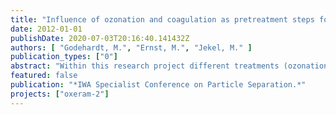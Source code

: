 ```yaml
---
title: "Influence of ozonation and coagulation as pretreatment steps for ultrafiltration in advanced wastewater treatment."
date: 2012-01-01
publishDate: 2020-07-03T20:16:40.141432Z
authors: [ "Godehardt, M.", "Ernst, M.", "Jekel, M." ]
publication_types: ["0"]
abstract: "Within this research project different treatments (ozonation, coagulation) of secondary effluent and the fouling behavior during subsequent ultrafiltration were investigated at labscale. Coagulation with 4 mg Fe3+/L leads to a significant removal of fouling resistance and moreover pre-ozonation up to a dosage of 15 mg O3/L can clearly enhance the filtration process. In contrast rising ozone dosages produce more hydraulically irreversible fouling. The subsequent coagulation can only compensate ozone-induced stronger irreversible fouling to some extent."
featured: false
publication: "*IWA Specialist Conference on Particle Separation.*"
projects: ["oxeram-2"]
---
```


